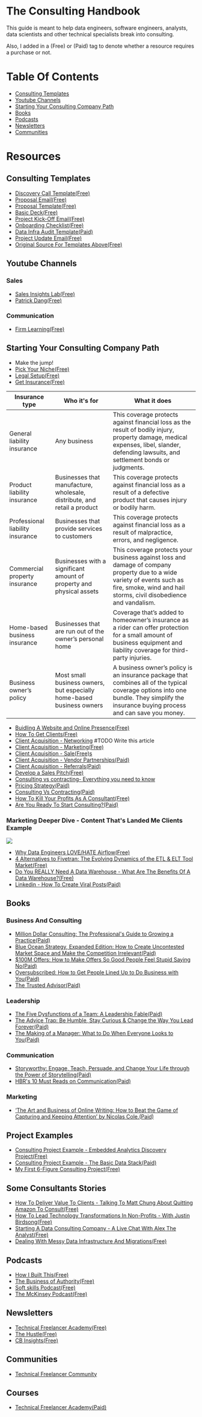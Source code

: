 # The Consulting Handbook
This guide is meant to help data engineers, software engineers, analysts, data scientists and other technical specialists break into consulting.

Also, I added in a (Free) or (Paid) tag to denote whether a resource requires a purchase or not.

# Table Of Contents
- [Consulting Templates](https://github.com/bAcheron/data-analytics-consulting-handbook/blob/main/README.md#consulting-templates)
- [Youtube Channels](https://github.com/bAcheron/data-analytics-consulting-handbook/blob/main/README.md#youtube-channels)
- [Starting Your Consulting Company Path](https://github.com/bAcheron/data-analytics-consulting-handbook/blob/main/README.md#starting-your-consulting-company-path)
- [Books](https://github.com/bAcheron/data-analytics-consulting-handbook/blob/main/README.md#books)
- [Podcasts](https://github.com/bAcheron/data-analytics-consulting-handbook/blob/main/README.md#podcasts)
- [Newsletters](https://github.com/bAcheron/data-analytics-consulting-handbook/blob/main/README.md#newsletters)
- [Communities](https://github.com/bAcheron/data-analytics-consulting-handbook/blob/main/README.md#Communities)

# Resources

## Consulting Templates

- [Discovery Call Template(Free)](https://docs.google.com/document/d/1aauhttNwj2uDcn0g04vS4UahgZ_JqNZ1mQbCHRvH71Q/edit)
- [Proposal Email(Free)](https://docs.google.com/document/d/1gwpgkQxfJ93D-c6uEJWQIL9BixTxfg6Lo_gYI5Zhr8o/edit)
- [Proposal Template(Free)](https://docs.google.com/document/d/18Kh7A41Y0Nh-1gnrz9dm5TImqcnyTsehtPQ0hyPHP4A/edit)
- [Basic Deck(Free)](https://www.canva.com/design/DAFy2NUMT0A/crG0CM016tnJ5UrYAfG8ew/edit)
- [Project Kick-Off Email(Free)](https://docs.google.com/document/d/1DGH8hx-6kUIh0z1bmMnJkU1CUxdxkY_IHAXbthDDCVY/edit)
- [Onboarding Checklist(Free)](https://docs.google.com/spreadsheets/d/1SwXRj7dY40Sr2pEhdqh30F-cRTpAicsZtLBJKQSA7vg/edit#gid=0)
- [Data Infra Audit Template(Paid)](https://courses.technicalfreelanceracademy.com/courses/take/starting-6-7-figure-consulting/pdfs/46561785-data-infra-audit-example)
- [Project Update Email(Free)](https://docs.google.com/document/d/1FfJeYtzmvrR-1ZJ7iWmhmzOSf5dZInTkzGo2aTye7Ts/edit#heading=h.euhkduit0zl8)
- [Original Source For Templates Above(Free)](https://seattledataguy.substack.com/p/7-essential-templates-for-data-analytics)

## Youtube Channels

### Sales
- [Sales Insights Lab(Free)](https://www.youtube.com/@SalesInsightsLab/videos)
- [Patrick Dang(Free)](https://www.youtube.com/@patrickdang/videos)

### Communication
- [Firm Learning(Free)](https://www.youtube.com/@FirmLearning/videos)

## Starting Your Consulting Company Path

- Make the jump!
- [Pick Your Niche(Free)](https://courses.technicalfreelanceracademy.com/courses/take/starting-6-7-figure-consulting/lessons/44743530-finding-a-niche) 
- [Legal Setup(Free)](https://www.freshbooks.com/hub/startup/starting-small-business-legal-requirements)
- [Get Insurance(Free)](https://www.sba.gov/business-guide/launch-your-business/get-business-insurance)

  
| Insurance type                 | Who it's for                                          | What it does |
|--------------------------------|-------------------------------------------------------|--------------|
| General liability insurance    | Any business                                          | This coverage protects against financial loss as the result of bodily injury, property damage, medical expenses, libel, slander, defending lawsuits, and settlement bonds or judgments. |
| Product liability insurance    | Businesses that manufacture, wholesale, distribute, and retail a product | This coverage protects against financial loss as a result of a defective product that causes injury or bodily harm. |
| Professional liability insurance | Businesses that provide services to customers       | This coverage protects against financial loss as a result of malpractice, errors, and negligence. |
| Commercial property insurance  | Businesses with a significant amount of property and physical assets | This coverage protects your business against loss and damage of company property due to a wide variety of events such as fire, smoke, wind and hail storms, civil disobedience and vandalism. |
| Home-based business insurance  | Businesses that are run out of the owner’s personal home | Coverage that’s added to homeowner’s insurance as a rider can offer protection for a small amount of business equipment and liability coverage for third-party injuries. |
| Business owner’s policy        | Most small business owners, but especially home-based business owners | A business owner’s policy is an insurance package that combines all of the typical coverage options into one bundle. They simplify the insurance buying process and can save you money. |


- [Buidling A Website and Online Presence(Free)](https://www.youtube.com/watch?v=oSeU8X5uuvs)
- [How To Get Clients(Free)](https://courses.technicalfreelanceracademy.com/courses/take/starting-6-7-figure-consulting/lessons/44743748-intro-to-getting-clients)
- [Client Acquisition - Networking]() #TODO Write this article
- [Client Acquisition - Marketing(Free)](https://dcubed.substack.com/p/how-to-get-clients-as-a-consultant)
- [Client Acquisition - Sale(Free)s](https://dcubed.substack.com/p/how-to-sell-your-data-consulting)
- [Client Acquisition - Vendor Partnerships(Paid)](https://courses.technicalfreelanceracademy.com/courses/take/starting-6-7-figure-consulting/lessons/43080213-vendor-partnerships)
- [Client Acquisition - Referrals(Paid)](https://courses.technicalfreelanceracademy.com/courses/take/starting-6-7-figure-consulting/lessons/48562280-using-client-referrals-to-sell)
- [Develop a Sales Pitch(Free)](https://blog.hubspot.com/sales/sales-pitch-examples)
- [Consulting vs contracting- Everything you need to know](https://www.technicalfreelanceracademy.com/post/consulting-vs-contracting-everything-you-need-to-know)
- [Pricing Strategy(Paid)](https://courses.technicalfreelanceracademy.com/courses/take/starting-6-7-figure-consulting/lessons/43080208-how-do-you-decide-your-pricing-strategy)
- [Consulting Vs Contracting(Paid)](https://courses.technicalfreelanceracademy.com/courses/take/starting-6-7-figure-consulting/lessons/44743513-consulting-vs-contracting)
- [How To Kill Your Profits As A Consultant(Free)](https://dcubed.substack.com/p/how-to-kill-your-profits-as-a-data)
- [Are You Ready To Start Consulting?(Paid)](https://courses.technicalfreelanceracademy.com/courses/take/starting-6-7-figure-consulting/lessons/42937320-intro-how-i-started-consulting)


### Marketing Deeper Dive - Content That's Landed Me Clients Example 
![](https://substackcdn.com/image/fetch/w_1456,c_limit,f_auto,q_auto:good,fl_progressive:steep/https%3A%2F%2Fsubstack-post-media.s3.amazonaws.com%2Fpublic%2Fimages%2F99624145-9e6c-4e03-8915-e43f7d5f2cc6_2112x1526.png)
- [Why Data Engineers LOVE/HATE Airflow(Free)](https://www.youtube.com/watch?v=h5X3124R61U)
- [4 Alternatives to Fivetran: The Evolving Dynamics of the ETL & ELT Tool Market(Free)](https://www.theseattledataguy.com/4-alternatives-to-fivetran-the-evolving-dynamics-of-the-etl-elt-tool-market/#page-content)
- [Do You REALLY Need A Data Warehouse - What Are The Benefits Of A Data Warehouse?(Free)](https://www.youtube.com/watch?v=0DsaafI1fTQ)
- [Linkedin - How To Create Viral Posts(Paid)](https://courses.technicalfreelanceracademy.com/courses/take/starting-6-7-figure-consulting/lessons/48562365-marketing-walking-through-linkedin-posts)

## Books

### Business And Consulting
- [Million Dollar Consulting: The Professional's Guide to Growing a Practice(Paid)](https://www.amazon.com/Million-Dollar-Consulting-Alan-Weiss/dp/0071622101)
- [Blue Ocean Strategy, Expanded Edition: How to Create Uncontested Market Space and Make the Competition Irrelevant(Paid)](https://www.amazon.com/Blue-Ocean-Strategy-Expanded-Uncontested/dp/B089DM3GZ9/ref=sr_1_47?crid=38CTIZXFNLH54)
- [$100M Offers: How to Make Offers So Good People Feel Stupid Saying No(Paid)](https://www.amazon.com/100M-Offers-People-Stupid-Saying/dp/B09BK52JFJ/ref=sr_1_11?crid=307SWR3ZUMOOT)
- [Oversubscribed: How to Get People Lined Up to Do Business with You(Paid)](https://www.amazon.com/Oversubscribed-How-People-Lined-Business/dp/B085P1N7LR/ref=sr_1_1?crid=SY0FOXSLAE9W)
- [The Trusted Advisor(Paid)](https://www.amazon.com/Trusted-Advisor-David-H-Maister-ebook/dp/B000FC0VWA/r)

### Leadership
- [The Five Dysfunctions of a Team: A Leadership Fable(Paid)](https://www.amazon.com/Storyworthy-Engage-Persuade-through-Storytelling-ebook/dp/B07CV2PFYJ](https://www.amazon.com/Five-Dysfunctions-of-Team-audiobook/dp/B000079XXR/ref=sr_1_31?crid=37DZSYSUD2LVH))
- [The Advice Trap: Be Humble, Stay Curious & Change the Way You Lead Forever(Paid)](https://www.amazon.com/Advice-Trap-Humble-Curious-Forever-ebook/dp/B083YZTW4B)
- [The Making of a Manager: What to Do When Everyone Looks to You(Paid)](https://www.amazon.com/Making-Manager-What-Everyone-Looks-ebook/dp/B079WNPRL2)

### Communication
- [Storyworthy: Engage, Teach, Persuade, and Change Your Life through the Power of Storytelling(Paid)](https://www.amazon.com/Storyworthy-Engage-Persuade-through-Storytelling-ebook/dp/B07CV2PFYJ)
- [HBR's 10 Must Reads on Communication(Paid)](https://www.amazon.com/Communication-featured-Necessary-Persuasion-Conger-ebook/dp/B00ATLM07Q/)

### Marketing
- [‘The Art and Business of Online Writing: How to Beat the Game of Capturing and Keeping Attention’ by Nicolas Cole.(Paid)](https://www.amazon.com/Art-Business-Online-Writing-Capturing/dp/0998203491)

## Project Examples
- [Consulting Project Example - Embedded Analytics Discovery Project(Free)](https://courses.technicalfreelanceracademy.com/courses/take/starting-6-7-figure-consulting/lessons/49706934-consulting-project-example-embedded-analytics-discovery-project)
- [Consulting Project Example - The Basic Data Stack(Paid)](https://courses.technicalfreelanceracademy.com/courses/take/starting-6-7-figure-consulting/lessons/50055262-consulting-project-example-the-basic-data-stack)
- [My First 6-Figure Consulting Project(Free)](https://dcubed.substack.com/p/my-first-6-figure-consulting-project)

## Some Consultants Stories
- [How To Deliver Value To Clients - Talking To Matt Chung About Quitting Amazon To Consult(Free)](https://www.youtube.com/watch?v=hF5ztrfkYMo)
- [How To Lead Technology Transformations In Non-Profits - With Justin Birdsong(Free)](https://youtube.com/live/BK0Ni-izQ-A)
- [Starting A Data Consulting Company - A Live Chat With Alex The Analyst(Free)](https://youtube.com/live/GC9HG39puDo)
- [Dealing With Messy Data Infrastructure And Migrations(Free)](https://www.youtube.com/watch?v=05qnK0OpOFM)

## Podcasts
- [How I Built This(Free)](https://www.npr.org/series/490248027/how-i-built-this)
- [The Business of Authority(Free)](https://podcasts.apple.com/us/podcast/the-business-of-authority/id1332689389)
- [Soft skills Podcast(Free)](https://softskills.audio/)
- [The McKinsey Podcast(Free)](https://podcasts.apple.com/us/podcast/the-mckinsey-podcast/id285260960?mt=2)

## Newsletters
- [Technical Freelancer Academy(Free)](https://dcubed.substack.com/)
- [The Hustle(Free)](https://thehustle.co/daily/)
- [CB Insights(Free)](https://www.cbinsights.com/newsletter/)

## Communities
- [Technical Freelancer Community](https://the-technical-freelancer-academy.circle.so/c/resources/)
  
## Courses
- [Technical Freelancer Academy(Paid)](https://courses.technicalfreelanceracademy.com/courses/starting-6-7-figure-consulting)
